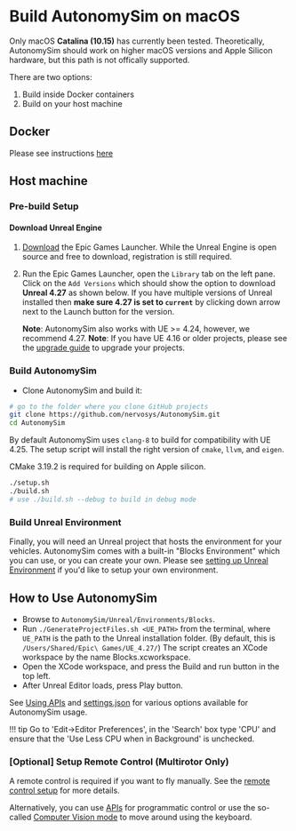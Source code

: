 # Build AutonomySim on macOS

Only macOS **Catalina (10.15)** has currently been tested. Theoretically, AutonomySim should work on higher macOS versions and Apple Silicon hardware, but this path is not offically supported.

There are two options:

1. Build inside Docker containers
2. Build on your host machine

## Docker

Please see instructions [here](docker_ubuntu.md)

## Host machine

### Pre-build Setup

#### Download Unreal Engine

1. [Download](https://www.unrealengine.com/download) the Epic Games Launcher. While the Unreal Engine is open source and free to download, registration is still required.
2. Run the Epic Games Launcher, open the `Library` tab on the left pane.
   Click on the `Add Versions` which should show the option to download **Unreal 4.27** as shown below. If you have multiple versions of Unreal installed then **make sure 4.27 is set to `current`** by clicking down arrow next to the Launch button for the version.

   **Note**: AutonomySim also works with UE >= 4.24, however, we recommend 4.27.
   **Note**: If you have UE 4.16 or older projects, please see the [upgrade guide](unreal_upgrading.md) to upgrade your projects.

### Build AutonomySim

* Clone AutonomySim and build it:

```bash
# go to the folder where you clone GitHub projects
git clone https://github.com/nervosys/AutonomySim.git
cd AutonomySim
```

By default AutonomySim uses `clang-8` to build for compatibility with UE 4.25. The setup script will install the right version of `cmake`, `llvm`, and `eigen`.

CMake 3.19.2 is required for building on Apple silicon.

```bash
./setup.sh
./build.sh
# use ./build.sh --debug to build in debug mode
```

### Build Unreal Environment

Finally, you will need an Unreal project that hosts the environment for your vehicles. AutonomySim comes with a built-in "Blocks Environment" which you can use, or you can create your own. Please see [setting up Unreal Environment](unreal_projects.md) if you'd like to setup your own environment.

## How to Use AutonomySim

* Browse to `AutonomySim/Unreal/Environments/Blocks`.
* Run `./GenerateProjectFiles.sh <UE_PATH>` from the terminal, where `UE_PATH` is the path to the Unreal installation folder. (By default, this is `/Users/Shared/Epic\ Games/UE_4.27/`) The script creates an XCode workspace by the name Blocks.xcworkspace.
* Open the XCode workspace, and press the Build and run button in the top left.
* After Unreal Editor loads, press Play button.

See [Using APIs](apis.md) and [settings.json](settings.md) for various options available for AutonomySim usage.

!!! tip
   Go to 'Edit->Editor Preferences', in the 'Search' box type 'CPU' and ensure that the 'Use Less CPU when in Background' is unchecked.

### [Optional] Setup Remote Control (Multirotor Only)

A remote control is required if you want to fly manually. See the [remote control setup](controller_remote.md) for more details.

Alternatively, you can use [APIs](apis.md) for programmatic control or use the so-called [Computer Vision mode](apis_image.md) to move around using the keyboard.
